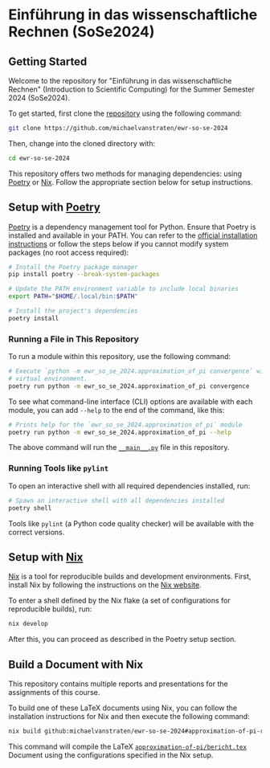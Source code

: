 # Einführung in das wissenschaftliche Rechnen (SoSe2024)

## Getting Started

Welcome to the repository for "Einführung in das wissenschaftliche Rechnen"
(Introduction to Scientific Computing) for the Summer Semester 2024 (SoSe2024).

To get started, first clone the
[repository](https://github.com/michaelvanstraten/ewr-so-se-2024) using the
following command:

```sh
git clone https://github.com/michaelvanstraten/ewr-so-se-2024
```

Then, change into the cloned directory with:

```sh
cd ewr-so-se-2024
```

This repository offers two methods for managing dependencies: using
[Poetry](https://python-poetry.org/) or [Nix](https://nixos.org/). Follow the
appropriate section below for setup instructions.

## Setup with [Poetry](https://python-poetry.org/)

[Poetry](https://python-poetry.org/) is a dependency management tool for Python.
Ensure that Poetry is installed and available in your PATH. You can refer to the
[official installation instructions](https://python-poetry.org/docs/#installation)
or follow the steps below if you cannot modify system packages (no root access
required):

```sh
# Install the Poetry package manager
pip install poetry --break-system-packages

# Update the PATH environment variable to include local binaries
export PATH="$HOME/.local/bin:$PATH"

# Install the project's dependencies
poetry install
```

### Running a File in This Repository

To run a module within this repository, use the following command:

```sh
# Execute `python -m ewr_so_se_2024.approximation_of_pi convergence` within the 
# virtual environment.
poetry run python -m ewr_so_se_2024.approximation_of_pi convergence
```

To see what command-line interface (CLI) options are available with each module,
you can add `--help` to the end of the command, like this:

```sh
# Prints help for the `ewr_so_se_2024.approximation_of_pi` module
poetry run python -m ewr_so_se_2024.approximation_of_pi --help
```

The above command will run the [`__main__.py`](./ewr_so_se_2024/approximation_of_pi/__main__.py) 
file in this repository.

### Running Tools like `pylint`

To open an interactive shell with all required dependencies installed, run:

```sh
# Spawn an interactive shell with all dependencies installed
poetry shell
```

Tools like `pylint` (a Python code quality checker) will be available with the
correct versions.

## Setup with [Nix](https://nixos.org/)

[Nix](https://nixos.org/) is a tool for reproducible builds and development
environments. First, install Nix by following the instructions on the
[Nix website](https://nixos.org/download/#download-nix).

To enter a shell defined by the Nix flake (a set of configurations for
reproducible builds), run:

```sh
nix develop
```

After this, you can proceed as described in the Poetry setup section.

## Build a Document with Nix

This repository contains multiple reports and presentations for the assignments of this course.

To build one of these LaTeX documents using Nix, you can follow the installation instructions for Nix and then execute the following command:

```sh
nix build github:michaelvanstraten/ewr-so-se-2024#approximation-of-pi-report

```

This command will compile the LaTeX [`approximation-of-pi/bericht.tex`](./src/approximation-of-pi/bericht.tex) Document using the configurations specified in the Nix setup.
